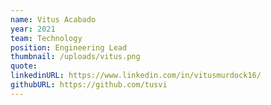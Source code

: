 ```yaml
---
name: Vitus Acabado
year: 2021
team: Technology
position: Engineering Lead
thumbnail: /uploads/vitus.png
quote:
linkedinURL: https://www.linkedin.com/in/vitusmurdock16/
githubURL: https://github.com/tusvi
---
```

